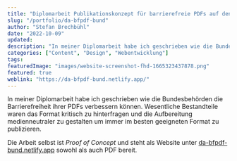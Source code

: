 ```yaml
---
title: "Diplomarbeit Publikationskonzept für barrierefreie PDFs auf den Webseiten der Bundesbehörden"
slug: "/portfolio/da-bfpdf-bund"
author: "Stefan Brechbühl"
date: "2022-10-09"
updated: 
description: "In meiner Diplomarbeit habe ich geschrieben wie die Bundesbehörden die Barrierefreiheit ihrer PDFs verbessern können."
categories: ["Content", "Design", "Webentwicklung"]
tags:
featuredImage: "images/website-screenshot-fhd-1665323437878.png"
featured: true
weblink: "https://da-bfpdf-bund.netlify.app/"
---
```

In meiner Diplomarbeit habe ich geschrieben wie die Bundesbehörden die Barrierefreiheit ihrer PDFs verbessern können. Wesentliche Bestandteile waren das Format kritisch zu hinterfragen und die Aufbereitung medienneutraler zu gestalten um immer im besten geeigneten Format zu publizieren.

Die Arbeit selbst ist *Proof of Concept* und steht als Website unter [da-bfpdf-bund.netlify.app](https://da-bfpdf-bund.netlify.app/) sowohl als auch PDF bereit.